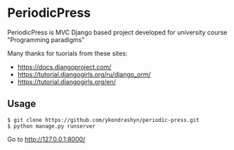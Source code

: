 # PeriodicPress
PeriodicPress is MVC Django based project developed for university course "Programming paradigms"

Many thanks for tuorials from these sites:
* https://docs.djangoproject.com/
* https://tutorial.djangogirls.org/ru/django_orm/
* https://tutorial.djangogirls.org/en/

## Usage
    $ git clone https://github.com/ykondrashyn/periodic-press.git
    $ python manage.py runserver
Go to http://127.0.0.1:8000/
